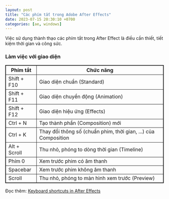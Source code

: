 ```yaml
---
layout: post
title: "Các phím tắt trong Adobe After Effects"
date: 2023-07-15 20:30:10 +0700
categories: [ae, windows]
---
```


Việc sử dụng thành thạo các phím tắt trong After Effect là điều cần thiết, tiết kiệm thời gian và công sức.  

### Làm việc với giao diện
<table style="border: 1px solid;">
    <tr>
        <th style="text-align: center; border: 1px solid; border-spacing: 2px;">Phím tắt</th>
        <th style="text-align: center; border: 1px solid; border-spacing: 2px;">Chức năng</th>
    </tr>
    <tr >
        <td style="border: 1px solid; border-spacing: 2px;">Shift + F10</td>
        <td style="border: 1px solid; border-spacing: 2px;">Giao diện chuẩn (Standard)</td>
    </tr>
    <tr>
        <td style="border: 1px solid; border-spacing: 2px;">Shift + F11</td>
        <td style="border: 1px solid; border-spacing: 2px;">Giao diện chuyển động (Animation)</td>
    </tr>
    <tr>
        <td style="border: 1px solid;">Shift + F12</td>
        <td style="border: 1px solid;">Giao diện hiệu ứng (Effects)</td>
    </tr>
    <tr>
        <td style="border: 1px solid;">Ctrl + N</td>
        <td style="border: 1px solid;">Tạo thành phần (Composition) mới</td>
    </tr>
    <tr>
        <td style="border: 1px solid;">Ctrl + K</td>
        <td style="border: 1px solid;">Thay đồi thông số (chuẩn phim, thời gian, ...) của Composition</td>
    </tr>
    <tr>
        <td style="border: 1px solid;">Alt + Scroll</td>
        <td style="border: 1px solid;">Thu nhỏ, phóng to dòng thời gian (Timeline)</td>
    </tr>
    <tr>
        <td style="border: 1px solid;">Phím 0</td>
        <td style="border: 1px solid;">Xem trước phim có âm thanh</td>
    </tr>
    <tr>
        <td style="border: 1px solid;">Spacebar</td>
        <td style="border: 1px solid;">Xem trước phim không âm thanh</td>
    </tr>
    <tr>
        <td style="border: 1px solid;">Scroll</td>
        <td style="border: 1px solid;">Thu nhỏ, phóng to màn hình xem trước (Preview)</td>
    </tr>
</table>

Đọc thêm: [Keyboard shortcuts in After Effects](https://helpx.adobe.com/after-effects/using/keyboard-shortcuts-reference.html)  
